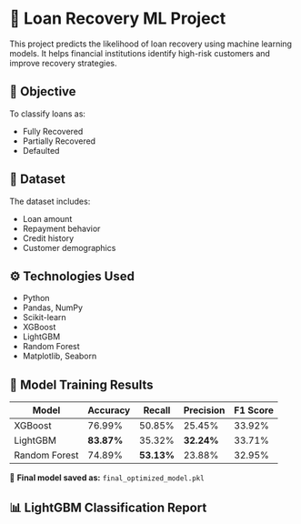 # 🏦 Loan Recovery ML Project

This project predicts the likelihood of loan recovery using machine learning models. It helps financial institutions identify high-risk customers and improve recovery strategies.

## 📌 Objective
To classify loans as:
- Fully Recovered
- Partially Recovered
- Defaulted

## 📁 Dataset
The dataset includes:
- Loan amount  
- Repayment behavior  
- Credit history  
- Customer demographics  

## ⚙️ Technologies Used
- Python
- Pandas, NumPy
- Scikit-learn
- XGBoost
- LightGBM
- Random Forest
- Matplotlib, Seaborn

## 🧠 Model Training Results

| Model         | Accuracy | Recall  | Precision | F1 Score |
|---------------|----------|---------|-----------|----------|
| XGBoost       | 76.99%   | 50.85%  | 25.45%    | 33.92%   |
| LightGBM      | **83.87%** | 35.32%  | **32.24%** | 33.71%   |
| Random Forest | 74.89%   | **53.13%** | 23.88%    | 32.95%   |

📌 **Final model saved as:** `final_optimized_model.pkl`

## 📊 LightGBM Classification Report

